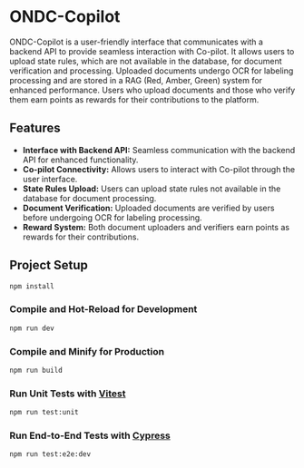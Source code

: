 # ONDC-Copilot

ONDC-Copilot is a user-friendly interface that communicates with a backend API to provide seamless interaction with Co-pilot. It allows users to upload state rules, which are not available in the database, for document verification and processing. Uploaded documents undergo OCR for labeling processing and are stored in a RAG (Red, Amber, Green) system for enhanced performance. Users who upload documents and those who verify them earn points as rewards for their contributions to the platform.

## Features

- **Interface with Backend API:** Seamless communication with the backend API for enhanced functionality.
- **Co-pilot Connectivity:** Allows users to interact with Co-pilot through the user interface.
- **State Rules Upload:** Users can upload state rules not available in the database for document processing.
- **Document Verification:** Uploaded documents are verified by users before undergoing OCR for labeling processing.
- **Reward System:** Both document uploaders and verifiers earn points as rewards for their contributions.


## Project Setup

```sh
npm install
```

### Compile and Hot-Reload for Development

```sh
npm run dev
```

### Compile and Minify for Production

```sh
npm run build
```

### Run Unit Tests with [Vitest](https://vitest.dev/)

```sh
npm run test:unit
```

### Run End-to-End Tests with [Cypress](https://www.cypress.io/)

```sh
npm run test:e2e:dev
```



